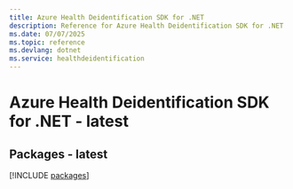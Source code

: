 ```yaml
---
title: Azure Health Deidentification SDK for .NET
description: Reference for Azure Health Deidentification SDK for .NET
ms.date: 07/07/2025
ms.topic: reference
ms.devlang: dotnet
ms.service: healthdeidentification
---
```

# Azure Health Deidentification SDK for .NET - latest
## Packages - latest
[!INCLUDE [packages](health-deidentification-index.md)]